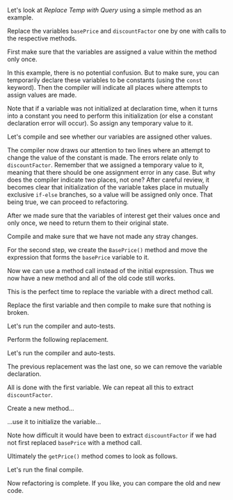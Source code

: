 Let's look at <i>Replace Temp with Query</i> using a simple method as an example.

Replace the variables <code>basePrice</code> and <code>discountFactor</code> one by one with calls to the respective methods.

First make sure that the variables are assigned a value within the method only once.

In this example, there is no potential confusion. But to make sure, you can temporarily declare these variables to be constants (using the <code>const</code> keyword). Then the compiler will indicate all places where attempts to assign values are made.

Note that if a variable was not initialized at declaration time, when it turns into a constant you need to perform this initialization (or else a constant declaration error will occur). So assign any temporary value to it.

Let's compile and see whether our variables are assigned other values.

The compiler now draws our attention to two lines where an attempt to change the value of the constant is made. The errors relate only to <code>discountFactor</code>. Remember that we assigned a temporary value to it, meaning that there should be one assignment error in any case. But why does the compiler indicate two places, not one? After careful review, it becomes clear that initialization of the variable takes place in mutually exclusive <code>if-else</code> branches, so a value will be assigned only once. That being true, we can proceed to refactoring.

After we made sure that the variables of interest get their values once and only once, we need to return them to their original state.

Compile and make sure that we have not made any stray changes.

For the second step, we create the <code>BasePrice()</code> method and move the expression that forms the <code>basePrice</code> variable to it.

Now we can use a method call instead of the initial expression. Thus we now have a new method and all of the old code still works.

This is the perfect time to replace the variable with a direct method call.

Replace the first variable and then compile to make sure that nothing is broken.

Let's run the compiler and auto-tests.

Perform the following replacement.

Let's run the compiler and auto-tests.

The previous replacement was the last one, so we can remove the variable declaration.

All is done with the first variable. We can repeat all this to extract <code>discountFactor</code>.

Create a new method…

…use it to initialize the variable…

Note how difficult it would have been to extract <code>discountFactor</code> if we had not first replaced <code>basePrice</code> with a method call.

Ultimately the <code>getPrice()</code> method comes to look as follows.

Let's run the final compile.

Now refactoring is complete. If you like, you can compare the old and new code.